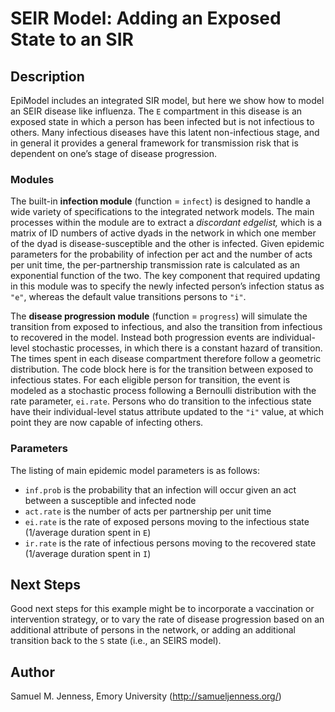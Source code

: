 # SEIR Model: Adding an Exposed State to an SIR

## Description
EpiModel includes an integrated SIR model, but here we show how to model an SEIR disease like influenza. The `E` compartment in this disease is an exposed state in which a person has been infected but is not infectious to others. Many infectious diseases have this latent non-infectious stage, and in general it provides a general framework for transmission risk that is dependent on one’s stage of disease progression.

### Modules
The built-in **infection module** (function = `infect`) is designed to handle a wide variety of specifications to the integrated network models. The main processes within the module are to extract a _discordant edgelist,_ which is a matrix of ID numbers of active dyads in the network in which one member of the dyad is disease-susceptible and the other is infected. Given epidemic parameters for the probability of infection per act and the number of acts per unit time, the per-partnership transmission rate is calculated as an exponential function of the two. The key component that required updating in this module was to specify the newly infected person’s infection status as `"e"`, whereas the default value transitions persons to `"i"`.

The **disease progression module** (function = `progress`) will simulate the transition from exposed to infectious, and also the transition from infectious to recovered in the model. Instead both progression events are individual-level stochastic processes, in which there is a constant hazard of transition. The times spent in each disease compartment therefore follow a geometric distribution. The code block here is for the transition between exposed to infectious states. For each eligible person for transition, the event is modeled as a stochastic process following a Bernoulli distribution with the rate parameter, `ei.rate`. Persons who do transition to the infectious state have their individual-level status attribute updated to the `"i"` value, at which point they are now capable of infecting others.

### Parameters
The listing of main epidemic model parameters is as follows: 

* `inf.prob` is the probability that an infection will occur given an act between a susceptible and infected node 
* `act.rate` is the number of acts per partnership per unit time 
* `ei.rate` is the rate of exposed persons moving to the infectious state (1/average duration spent in `E`) 
* `ir.rate` is the rate of infectious persons moving to the recovered state (1/average duration spent in `I`)

## Next Steps
Good next steps for this example might be to incorporate a vaccination or intervention strategy, or to vary the rate of disease progression based on an additional attribute of persons in the network, or adding an additional transition back to the `S` state (i.e., an SEIRS model).

## Author
Samuel M. Jenness, Emory University (http://samueljenness.org/)
